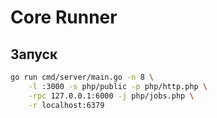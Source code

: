 # Core Runner

## Запуск

```sh
go run cmd/server/main.go -n 8 \
    -l :3000 -s php/public -p php/http.php \
    -rpc 127.0.0.1:6000 -j php/jobs.php \
    -r localhost:6379
```
